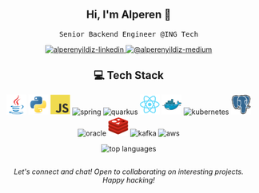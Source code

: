 <h2 align="center">Hi, I'm Alperen 👋</h2>
<p align="center">
  <samp>Senior Backend Engineer @ING Tech</samp> <br>
</p>

<p align="center">
  <a href="https://linkedin.com/in/alperen-yildiz" target="blank">
    <img src="https://img.shields.io/badge/linkedin-%230077B5.svg?&style=for-the-badge&logo=linkedin&logoColor=white" alt="alperenyildiz-linkedin" />
  </a>
  <a href="https://medium.com/@alperenyildiz" target="blank">
    <img src="https://img.shields.io/badge/medium-%2312100E.svg?&style=for-the-badge&logo=medium&logoColor=white" alt="@alperenyildiz-medium" />
  </a>
</p>

<h2 align="center"> 💻 Tech Stack</h2>
<p align="center">
      <img src="https://raw.githubusercontent.com/devicons/devicon/master/icons/java/java-original.svg" alt="java" width="40" height="40"/>
      <img src="https://raw.githubusercontent.com/devicons/devicon/master/icons/python/python-original.svg" alt="python" width="40" height="40"/>
      <img src="https://raw.githubusercontent.com/devicons/devicon/master/icons/javascript/javascript-original.svg" alt="javascript" width="40" height="40"/>
      <img src="https://www.vectorlogo.zone/logos/springio/springio-icon.svg" alt="spring" width="40" height="40"/>
      <img src="https://raw.githubusercontent.com/gilbarbara/logos/refs/heads/main/logos/quarkus-icon.svg" alt="quarkus" width="40" height="40"/>
      <img src="https://raw.githubusercontent.com/devicons/devicon/master/icons/react/react-original.svg" alt="react" width="40" height="40"/>
      <img src="https://raw.githubusercontent.com/devicons/devicon/master/icons/docker/docker-original.svg" alt="docker" width="40" height="40"/>
      <img src="https://www.vectorlogo.zone/logos/kubernetes/kubernetes-icon.svg" alt="kubernetes" width="40" height="40"/>
      <img src="https://raw.githubusercontent.com/devicons/devicon/master/icons/postgresql/postgresql-original.svg" alt="postgresql" width="40" height="40"/>
      <img src="https://www.vectorlogo.zone/logos/oracle/oracle-icon.svg" alt="oracle" width="40" height="40"/>
      <img src="https://raw.githubusercontent.com/devicons/devicon/master/icons/redis/redis-original.svg" alt="redis" width="40" height="40"/>
      <img src="https://www.vectorlogo.zone/logos/apache_kafka/apache_kafka-icon.svg" alt="kafka" width="40" height="40"/>
      <img src="https://www.vectorlogo.zone/logos/amazon_aws/amazon_aws-icon.svg" alt="aws" width="40" height="40"/>
</p>

<p align="center"> 
<img src="https://github-readme-stats.vercel.app/api/top-langs/?username=alperenyildiz&layout=compact&theme=radical" alt="top languages" width="350"/>
</p>

<h2></h2>
<p align="center">
  <i>Let's connect and chat! Open to collaborating on interesting projects. Happy hacking!</i>
</p>



